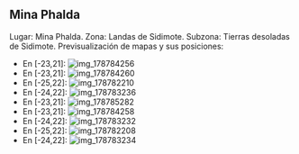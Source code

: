 ## Mina Phalda
Lugar: Mina Phalda.
Zona: Landas de Sidimote.
Subzona: Tierras desoladas de Sidimote.
Previsualización de mapas y sus posiciones:
- En [-23,21]: ![img_178784256](https://media.discordapp.net/attachments/1115311447145193482/1115340433799778464/178784256.jpg)
- En [-23,21]: ![img_178784260](https://media.discordapp.net/attachments/1115311447145193482/1115340455886983218/178784260.jpg)
- En [-25,22]: ![img_178782210](https://media.discordapp.net/attachments/1115311447145193482/1115340376526557235/178782210.jpg)
- En [-24,22]: ![img_178783236](https://media.discordapp.net/attachments/1115311447145193482/1115340427059531826/178783236.jpg)
- En [-23,21]: ![img_178785282](https://media.discordapp.net/attachments/1115311447145193482/1115340464413999224/178785282.jpg)
- En [-23,21]: ![img_178784258](https://media.discordapp.net/attachments/1115311447145193482/1115340435662061638/178784258.jpg)
- En [-24,22]: ![img_178783232](https://media.discordapp.net/attachments/1115311447145193482/1115340405068804167/178783232.jpg)
- En [-25,22]: ![img_178782208](https://media.discordapp.net/attachments/1115311447145193482/1115340375159226589/178782208.jpg)
- En [-24,22]: ![img_178783234](https://media.discordapp.net/attachments/1115311447145193482/1115340406159327352/178783234.jpg)